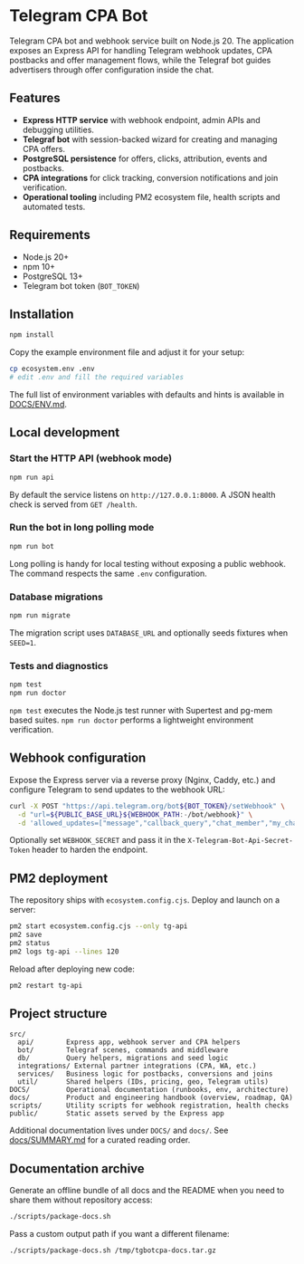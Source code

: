# Telegram CPA Bot

Telegram CPA bot and webhook service built on Node.js 20. The application exposes an Express API for handling Telegram webhook updates, CPA postbacks and offer management flows, while the Telegraf bot guides advertisers through offer configuration inside the chat.

## Features

- **Express HTTP service** with webhook endpoint, admin APIs and debugging utilities.
- **Telegraf bot** with session-backed wizard for creating and managing CPA offers.
- **PostgreSQL persistence** for offers, clicks, attribution, events and postbacks.
- **CPA integrations** for click tracking, conversion notifications and join verification.
- **Operational tooling** including PM2 ecosystem file, health scripts and automated tests.

## Requirements

- Node.js 20+
- npm 10+
- PostgreSQL 13+
- Telegram bot token (`BOT_TOKEN`)

## Installation

```bash
npm install
```

Copy the example environment file and adjust it for your setup:

```bash
cp ecosystem.env .env
# edit .env and fill the required variables
```

The full list of environment variables with defaults and hints is available in [DOCS/ENV.md](DOCS/ENV.md).

## Local development

### Start the HTTP API (webhook mode)

```bash
npm run api
```

By default the service listens on `http://127.0.0.1:8000`. A JSON health check is served from `GET /health`.

### Run the bot in long polling mode

```bash
npm run bot
```

Long polling is handy for local testing without exposing a public webhook. The command respects the same `.env` configuration.

### Database migrations

```bash
npm run migrate
```

The migration script uses `DATABASE_URL` and optionally seeds fixtures when `SEED=1`.

### Tests and diagnostics

```bash
npm test
npm run doctor
```

`npm test` executes the Node.js test runner with Supertest and pg-mem based suites. `npm run doctor` performs a lightweight environment verification.

## Webhook configuration

Expose the Express server via a reverse proxy (Nginx, Caddy, etc.) and configure Telegram to send updates to the webhook URL:

```bash
curl -X POST "https://api.telegram.org/bot${BOT_TOKEN}/setWebhook" \
  -d "url=${PUBLIC_BASE_URL}${WEBHOOK_PATH:-/bot/webhook}" \
  -d 'allowed_updates=["message","callback_query","chat_member","my_chat_member"]'
```

Optionally set `WEBHOOK_SECRET` and pass it in the `X-Telegram-Bot-Api-Secret-Token` header to harden the endpoint.

## PM2 deployment

The repository ships with `ecosystem.config.cjs`. Deploy and launch on a server:

```bash
pm2 start ecosystem.config.cjs --only tg-api
pm2 save
pm2 status
pm2 logs tg-api --lines 120
```

Reload after deploying new code:

```bash
pm2 restart tg-api
```

## Project structure

```
src/
  api/        Express app, webhook server and CPA helpers
  bot/        Telegraf scenes, commands and middleware
  db/         Query helpers, migrations and seed logic
  integrations/ External partner integrations (CPA, WA, etc.)
  services/   Business logic for postbacks, conversions and joins
  util/       Shared helpers (IDs, pricing, geo, Telegram utils)
DOCS/         Operational documentation (runbooks, env, architecture)
docs/         Product and engineering handbook (overview, roadmap, QA)
scripts/      Utility scripts for webhook registration, health checks
public/       Static assets served by the Express app
```

Additional documentation lives under `DOCS/` and `docs/`. See [docs/SUMMARY.md](docs/SUMMARY.md) for a curated reading order.

## Documentation archive

Generate an offline bundle of all docs and the README when you need to share them without repository access:

```bash
./scripts/package-docs.sh
```

Pass a custom output path if you want a different filename:

```bash
./scripts/package-docs.sh /tmp/tgbotcpa-docs.tar.gz
```
